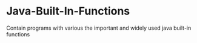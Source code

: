 # Java-Built-In-Functions
Contain programs with various the important and widely used java built-in functions
